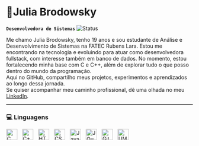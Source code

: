 # 👾Julia Brodowsky

**`Desenvolvedora de Sistemas`**
![Status](https://img.shields.io/badge/Status-Estudante%20ADS-8A2BE2)

Me chamo Julia Brodowsky, tenho 19 anos e sou estudante de Análise e Desenvolvimento de Sistemas na FATEC Rubens Lara. Estou me encontrando na tecnologia e evoluindo para atuar como desenvolvedora fullstack, com interesse também em banco de dados. No momento, estou fortalecendo minha base com C e C++, além de explorar tudo o que posso dentro do mundo da programação.  
Aqui no GitHub, compartilho meus projetos, experimentos e aprendizados ao longo dessa jornada.  
Se quiser acompanhar meu caminho profissional, dê uma olhada no meu [LinkedIn](https://www.linkedin.com/in/julia-brodowsky-028259326/).

---

### 💻 Linguagens

<img 
    align="left" 
    alt="C" 
    title="C"
    width="30px" 
    style="padding-right: 10px;" 
    src="https://cdn.jsdelivr.net/gh/devicons/devicon@latest/icons/c/c-original.svg"
/>  <img 
    align="left" 
    alt="C++" 
    title="C++"
    width="30px" 
    style="padding-right: 10px;" 
    src="https://cdn.jsdelivr.net/gh/devicons/devicon@latest/icons/cplusplus/cplusplus-original.svg"
/>  <img 
    align="left" 
    alt="HTML"
    title="HTML" 
    width="30px" 
    style="padding-right: 10px;" 
    src="https://cdn.jsdelivr.net/gh/devicons/devicon@latest/icons/html5/html5-original.svg" 
/>  <img 
    align="left" 
    alt="CSS" 
    title="CSS"
    width="30px" 
    style="padding-right: 10px;" 
    src="https://cdn.jsdelivr.net/gh/devicons/devicon@latest/icons/css3/css3-original.svg" 
/>  <img 
    align="left" 
    alt="JavaScript" 
    title="JavaScript"
    width="30px" 
    style="padding-right: 10px;" 
    src="https://cdn.jsdelivr.net/gh/devicons/devicon@latest/icons/javascript/javascript-original.svg" 
/>  <img 
    align="left" 
    alt="JQuery" 
    title="JQuery"
    width="30px" 
    style="padding-right: 10px;" 
    src="https://cdn.jsdelivr.net/gh/devicons/devicon@latest/icons/jquery/jquery-original.svg" 
/>  <img 
    align="left" 
    alt="Git" 
    title="Git"
    width="30px" 
    style="padding-right: 10px;" 
    src="https://cdn.jsdelivr.net/gh/devicons/devicon@latest/icons/git/git-original.svg" 
/> <img 
    align="left" 
    alt="UML" 
    title="UML"
    width="30px" 
    style="padding-right: 10px;" 
    src="https://cdn.jsdelivr.net/gh/devicons/devicon@latest/icons/unifiedmodelinglanguage/unifiedmodelinglanguage-original.svg"
/>

<br/>
<br/>
